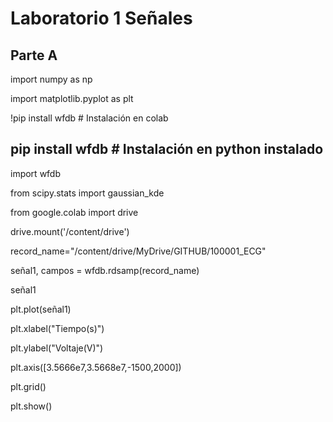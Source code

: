 # Laboratorio 1 Señales
## Parte A
import numpy as np

import matplotlib.pyplot as plt

!pip install wfdb # Instalación en colab

## pip install wfdb # Instalación en python instalado
import wfdb

from scipy.stats import gaussian_kde

from google.colab import drive

drive.mount('/content/drive')

record_name="/content/drive/MyDrive/GITHUB/100001_ECG"

señal1, campos = wfdb.rdsamp(record_name)

señal1

plt.plot(señal1)

plt.xlabel("Tiempo(s)")

plt.ylabel("Voltaje(V)")

plt.axis([3.5666e7,3.5668e7,-1500,2000])

plt.grid()

plt.show()

